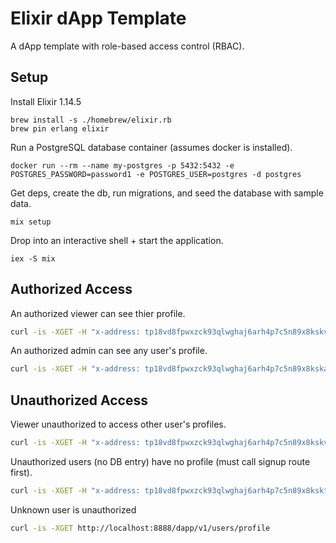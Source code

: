 # Elixir dApp Template

A dApp template with role-based access control (RBAC).

## Setup

Install Elixir 1.14.5

```shell
brew install -s ./homebrew/elixir.rb
brew pin erlang elixir
```

Run a PostgreSQL database container (assumes docker is installed).

```shell
docker run --rm --name my-postgres -p 5432:5432 -e POSTGRES_PASSWORD=password1 -e POSTGRES_USER=postgres -d postgres
```

Get deps, create the db, run migrations, and seed the database with sample data.

```shell
mix setup
```

Drop into an interactive shell + start the application.

```shell
iex -S mix
```

## Authorized Access

An authorized viewer can see thier profile.

```sh
curl -is -XGET -H "x-address: tp18vd8fpwxzck93qlwghaj6arh4p7c5n89x8kskv" http://localhost:8888/dapp/v1/users/profile
```

An authorized admin can see any user's profile.

```sh
curl -is -XGET -H "x-address: tp18vd8fpwxzck93qlwghaj6arh4p7c5n89x8kska" http://localhost:8888/dapp/v1/users/{user_id}/profile
```

## Unauthorized Access

Viewer unauthorized to access other user's profiles.

```sh
curl -is -XGET -H "x-address: tp18vd8fpwxzck93qlwghaj6arh4p7c5n89x8kskv" http://localhost:8888/dapp/v1/users/{user_id}/profile
```

Unauthorized users (no DB entry) have no profile (must call signup route first).

```sh
curl -is -XGET -H "x-address: tp18vd8fpwxzck93qlwghaj6arh4p7c5n89x8kskt" http://localhost:8888/dapp/v1/users/profile
```

Unknown user is unauthorized

```sh
curl -is -XGET http://localhost:8888/dapp/v1/users/profile
```
